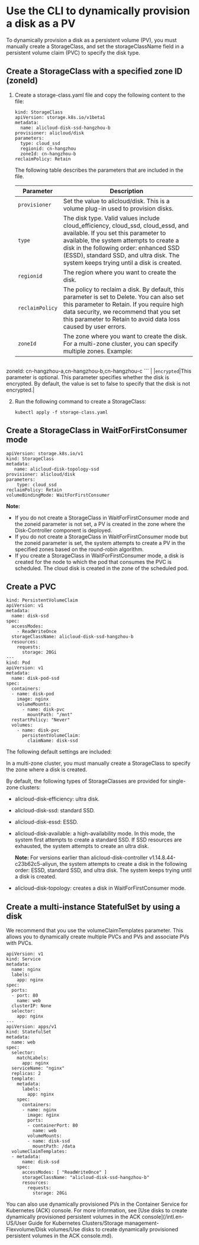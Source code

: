 # Use the CLI to dynamically provision a disk as a PV

To dynamically provision a disk as a persistent volume \(PV\), you must manually create a StorageClass, and set the storageClassName field in a persistent volume claim \(PVC\) to specify the disk type.

## Create a StorageClass with a specified zone ID \(zoneId\)

1.  Create a storage-class.yaml file and copy the following content to the file:

    ```
    kind: StorageClass
    apiVersion: storage.k8s.io/v1beta1
    metadata:
      name: alicloud-disk-ssd-hangzhou-b
    provisioner: alicloud/disk
    parameters:
      type: cloud_ssd
      regionid: cn-hangzhou
      zoneId: cn-hangzhou-b
    reclaimPolicy: Retain
    ```

    The following table describes the parameters that are included in the file.

    |Parameter|Description|
    |---------|-----------|
    |`provisioner`|Set the value to alicloud/disk. This is a volume plug-in used to provision disks.|
    |`type`|The disk type. Valid values include cloud\_efficiency, cloud\_ssd, cloud\_essd, and available. If you set this parameter to available, the system attempts to create a disk in the following order: enhanced SSD \(ESSD\), standard SSD, and ultra disk. The system keeps trying until a disk is created.|
    |`regionid`|The region where you want to create the disk.|
    |`reclaimPolicy`|The policy to reclaim a disk. By default, this parameter is set to Delete. You can also set this parameter to Retain. If you require high data security, we recommend that you set this parameter to Retain to avoid data loss caused by user errors.|
    |`zoneId`|The zone where you want to create the disk. For a multi-zone cluster, you can specify multiple zones. Example:

    ```
zoneId: cn-hangzhou-a,cn-hangzhou-b,cn-hangzhou-c
    ``` |
    |`encrypted`|This parameter is optional. This parameter specifies whether the disk is encrypted. By default, the value is set to false to specify that the disk is not encrypted.|

2.  Run the following command to create a StorageClass:

    ```
    kubectl apply -f storage-class.yaml
    ```


## Create a StorageClass in WaitForFirstConsumer mode

```
apiVersion: storage.k8s.io/v1
kind: StorageClass
metadata:
   name: alicloud-disk-topology-ssd
provisioner: alicloud/disk
parameters:
    type: cloud_ssd
reclaimPolicy: Retain
volumeBindingMode: WaitForFirstConsumer
```

**Note:**

-   If you do not create a StorageClass in WaitForFirstConsumer mode and the zoneid parameter is not set, a PV is created in the zone where the Disk-Controller component is deployed.
-   If you do not create a StorageClass in WaitForFirstConsumer mode but the zoneid parameter is set, the system attempts to create a PV in the specified zones based on the round-robin algorithm.
-   If you create a StorageClass in WaitForFirstConsumer mode, a disk is created for the node to which the pod that consumes the PVC is scheduled. The cloud disk is created in the zone of the scheduled pod.

## Create a PVC

```
kind: PersistentVolumeClaim
apiVersion: v1
metadata:
  name: disk-ssd
spec:
  accessModes:
    - ReadWriteOnce
  storageClassName: alicloud-disk-ssd-hangzhou-b
  resources:
    requests:
      storage: 20Gi
---
kind: Pod
apiVersion: v1
metadata:
  name: disk-pod-ssd
spec:
  containers:
  - name: disk-pod
    image: nginx
    volumeMounts:
      - name: disk-pvc
        mountPath: "/mnt"
  restartPolicy: "Never"
  volumes:
    - name: disk-pvc
      persistentVolumeClaim:
        claimName: disk-ssd
```

The following default settings are included:

In a multi-zone cluster, you must manually create a StorageClass to specify the zone where a disk is created.

By default, the following types of StorageClasses are provided for single-zone clusters:

-   alicloud-disk-efficiency: ultra disk.
-   alicloud-disk-ssd: standard SSD.
-   alicloud-disk-essd: ESSD.
-   alicloud-disk-available: a high-availability mode. In this mode, the system first attempts to create a standard SSD. If SSD resources are exhausted, the system attempts to create an ultra disk.

    **Note:** For versions earlier than alicloud-disk-controller v1.14.8.44-c23b62c5-aliyun, the system attempts to create a disk in the following order: ESSD, standard SSD, and ultra disk. The system keeps trying until a disk is created.

-   alicloud-disk-topology: creates a disk in WaitForFirstConsumer mode.

## Create a multi-instance StatefulSet by using a disk

We recommend that you use the volumeClaimTemplates parameter. This allows you to dynamically create multiple PVCs and PVs and associate PVs with PVCs.

```
apiVersion: v1
kind: Service
metadata:
  name: nginx
  labels:
    app: nginx
spec:
  ports:
  - port: 80
    name: web
  clusterIP: None
  selector:
    app: nginx
---
apiVersion: apps/v1
kind: StatefulSet
metadata:
  name: web
spec:
  selector:
    matchLabels:
      app: nginx
  serviceName: "nginx"
  replicas: 2
  template:
    metadata:
      labels:
        app: nginx
    spec:
      containers:
      - name: nginx
        image: nginx
        ports:
        - containerPort: 80
          name: web
        volumeMounts:
        - name: disk-ssd
          mountPath: /data
  volumeClaimTemplates:
  - metadata:
      name: disk-ssd
    spec:
      accessModes: [ "ReadWriteOnce" ]
      storageClassName: "alicloud-disk-ssd-hangzhou-b"
      resources:
        requests:
          storage: 20Gi
```

You can also use dynamically provisioned PVs in the Container Service for Kubernetes \(ACK\) console. For more information, see [Use disks to create dynamically provisioned persistent volumes in the ACK console](/intl.en-US/User Guide for Kubernetes Clusters/Storage management-Flexvolume/Disk volumes/Use disks to create dynamically provisioned persistent volumes in the ACK console.md).

